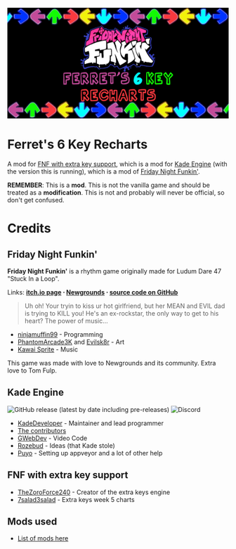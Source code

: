 
![Ferret's 6 Key Recharts Logo](assets/preload/images/6KRechartsThumbnail.png)

# Ferret's 6 Key Recharts

A mod for [FNF with extra key support](https://gamebanana.com/mods/311713), which is a mod for [Kade Engine](https://github.com/KadeDev/Kade-Engine) (with the version this is running), which is a mod of [Friday Night Funkin'](https://ninja-muffin24.itch.io/funkin).

**REMEMBER**: This is a **mod**. This is not the vanilla game and should be treated as a **modification**. This is not and probably will never be official, so don't get confused.
# Credits
 ## Friday Night Funkin'
**Friday Night Funkin'** is a rhythm game originally made for Ludum Dare 47 "Stuck In a Loop".

Links: **[itch.io page](https://ninja-muffin24.itch.io/funkin) ⋅ [Newgrounds](https://www.newgrounds.com/portal/view/770371) ⋅ [source code on GitHub](https://github.com/ninjamuffin99/Funkin)**
> Uh oh! Your tryin to kiss ur hot girlfriend, but her MEAN and EVIL dad is trying to KILL you! He's an ex-rockstar, the only way to get to his heart? The power of music... 

 - [ninjamuffin99](https://twitter.com/ninja_muffin99) - Programming
 - [PhantomArcade3K](https://twitter.com/phantomarcade3k) and [Evilsk8r](https://twitter.com/evilsk8r) - Art
 - [Kawai Sprite](https://twitter.com/kawaisprite) - Music

This game was made with love to Newgrounds and its community. Extra love to Tom Fulp.
## Kade Engine
![GitHub release (latest by date including pre-releases)](https://img.shields.io/github/v/release/KadeDev/Kade-Engine?include_prereleases&label=latest%20version) ![Discord](https://img.shields.io/discord/808039740464300104?label=discord)
- [KadeDeveloper](https://twitter.com/KadeDeveloper) - Maintainer and lead programmer
- [The contributors](https://github.com/KadeDev/Kade-Engine/graphs/contributors)
- [GWebDev](https://github.com/GrowtopiaFli) - Video Code
- [Rozebud](https://github.com/ThatRozebudDude) - Ideas (that Kade stole)
- [Puyo](https://github.com/daniel11420) - Setting up appveyor and a lot of other help

## FNF with extra key support
- [TheZoroForce240](https://gamebanana.com/members/1708748) - Creator of the extra keys engine
- [7salad3salad](https://gamebanana.com/members/1845232) - Extra keys week 5 charts

## Mods used
- [List of mods here](https://docs.google.com/document/d/159hVGQtsCg3TqqkWwle4YFqKRnx-Bs1NIEW859-Y16I/edit?usp=sharing)